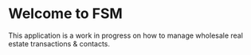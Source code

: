 # Welcome to FSM

This application is a work in progress on how to manage wholesale real estate transactions & contacts.
